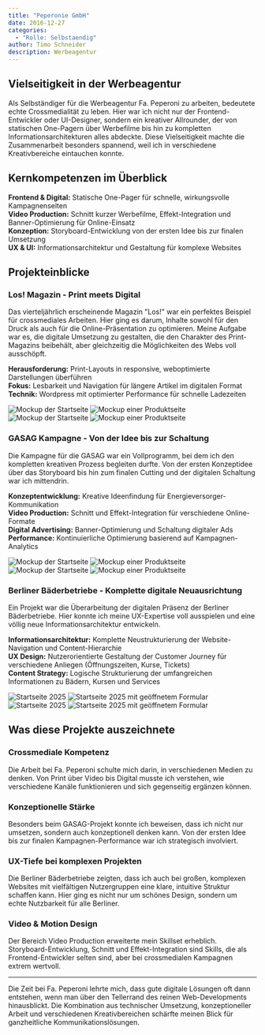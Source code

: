 ```yaml
---
title: "Peperonie GmbH"
date: 2016-12-27
categories: 
  - "Rolle: Selbstaendig"
author: Timo Schneider
description: Werbeagentur
---
```


## Vielseitigkeit in der Werbeagentur

Als Selbständiger für die Werbeagentur Fa. Peperoni zu arbeiten, bedeutete echte Crossmedialität zu leben. Hier war ich nicht nur der Frontend-Entwickler oder UI-Designer, sondern ein kreativer Allrounder, der von statischen One-Pagern über Werbefilme bis hin zu kompletten Informationsarchitekturen alles abdeckte. Diese Vielseitigkeit machte die Zusammenarbeit besonders spannend, weil ich in verschiedene Kreativbereiche eintauchen konnte.

## Kernkompetenzen im Überblick

**Frontend & Digital:** Statische One-Pager für schnelle, wirkungsvolle Kampagnenseiten  
**Video Production:** Schnitt kurzer Werbefilme, Effekt-Integration und Banner-Optimierung für Online-Einsatz  
**Konzeption:** Storyboard-Entwicklung von der ersten Idee bis zur finalen Umsetzung  
**UX & UI:** Informationsarchitektur und Gestaltung für komplexe Websites

## Projekteinblicke

### Los! Magazin - Print meets Digital

Das vierteljährlich erscheinende Magazin "Los!" war ein perfektes Beispiel für crossmediales Arbeiten. Hier ging es darum, Inhalte sowohl für den Druck als auch für die Online-Präsentation zu optimieren. Meine Aufgabe war es, die digitale Umsetzung zu gestalten, die den Charakter des Print-Magazins beibehält, aber gleichzeitig die Möglichkeiten des Webs voll ausschöpft.

**Herausforderung:** Print-Layouts in responsive, weboptimierte Darstellungen überführen  
**Fokus:** Lesbarkeit und Navigation für längere Artikel im digitalen Format  
**Technik:** Wordpress mit optimierter Performance für schnelle Ladezeiten

<div class="grid grid-cols-1 gap-4 md:grid-cols-2">
  <Image
    src="/projects/peperoni/images/los_01.jpg"
    alt="Mockup der Startseite"
    width={1473}
    height={2560}
    class="w-[491px] w-full rounded-lg object-cover"
  />
  <Image
    src="/projects/peperoni/images/los_02.jpg"
    alt="Mockup einer Produktseite"
    width={1473}
    height={2560}
    class="w-[491px] w-full rounded-lg object-cover"
  />
  <Image
    src="/projects/peperoni/images/los_03.jpg"
    alt="Mockup der Startseite"
    width={1473}
    height={2560}
    class="w-[491px] w-full rounded-lg object-cover"
  />
  <Image
    src="/projects/peperoni/images/los_04.jpg"
    alt="Mockup einer Produktseite"
    width={1473}
    height={2560}
    class="w-[491px] w-full rounded-lg object-cover"
  />
</div>

### GASAG Kampagne - Von der Idee bis zur Schaltung

Die Kampagne für die GASAG war ein Vollprogramm, bei dem ich den kompletten kreativen Prozess begleiten durfte. Von der ersten Konzeptidee über das Storyboard bis hin zum finalen Cutting und der digitalen Schaltung war ich mittendrin.

**Konzeptentwicklung:** Kreative Ideenfindung für Energieversorger-Kommunikation   
**Video Production:** Schnitt und Effekt-Integration für verschiedene Online-Formate  
**Digital Advertising:** Banner-Optimierung und Schaltung digitaler Ads  
**Performance:** Kontinuierliche Optimierung basierend auf Kampagnen-Analytics

<div class="grid grid-cols-1 gap-4 md:grid-cols-2">
  <Image
    src="/projects/peperoni/images/gasag_01.jpg"
    alt="Mockup der Startseite"
    width={1473}
    height={2560}
    class="w-[491px] w-full rounded-lg object-cover"
  />
  <Image
    src="/projects/peperoni/images/gasag_02.jpg"
    alt="Mockup einer Produktseite"
    width={1473}
    height={2560}
    class="w-[491px] w-full rounded-lg object-cover"
  />
  <Image
    src="/projects/peperoni/images/gasag_03.jpg"
    alt="Mockup der Startseite"
    width={1473}
    height={2560}
    class="w-[491px] w-full rounded-lg object-cover"
  />
  <Image
    src="/projects/peperoni/images/gasag_04.jpg"
    alt="Mockup einer Produktseite"
    width={1473}
    height={2560}
    class="w-[491px] w-full rounded-lg object-cover"
  />
</div>

### Berliner Bäderbetriebe - Komplette digitale Neuausrichtung

Ein Projekt war die Überarbeitung der digitalen Präsenz der Berliner Bäderbetriebe. Hier konnte ich meine UX-Expertise voll ausspielen und eine völlig neue Informationsarchitektur entwickeln.

**Informationsarchitektur:** Komplette Neustrukturierung der Website-Navigation und Content-Hierarchie  
**UX Design:** Nutzerorientierte Gestaltung der Customer Journey für verschiedene Anliegen (Öffnungszeiten, Kurse, Tickets)    
**Content Strategy:** Logische Strukturierung der umfangreichen Informationen zu Bädern, Kursen und Services

<div class="grid grid-cols-1 gap-4 md:grid-cols-2">
  <Image
    src="/projects/peperoni/images/bbb_02.jpg"
    alt="Startseite 2025"
    width={1473}
    height={2560}
    class="w-[491px] w-full rounded-lg object-cover"
  />
  <Image
    src="/projects/peperoni/images/bbb_01.jpg"
    alt="Startseite 2025 mit geöffnetem Formular"
    width={1473}
    height={2560}
    class="w-[491px] w-full rounded-lg object-cover"
  />
  <Image
    src="/projects/peperoni/images/bbb_03.jpg"
    alt="Startseite 2025"
    width={1473}
    height={2560}
    class="w-[491px] w-full rounded-lg object-cover"
  />
  <Image
    src="/projects/peperoni/images/bbb_04.jpg"
    alt="Startseite 2025 mit geöffnetem Formular"
    width={1473}
    height={2560}
    class="w-[491px] w-full rounded-lg object-cover"
  />  
</div>

## Was diese Projekte auszeichnete

### Crossmediale Kompetenz
Die Arbeit bei Fa. Peperoni schulte mich darin, in verschiedenen Medien zu denken. Von Print über Video bis Digital musste ich verstehen, wie verschiedene Kanäle funktionieren und sich gegenseitig ergänzen können.

### Konzeptionelle Stärke
Besonders beim GASAG-Projekt konnte ich beweisen, dass ich nicht nur umsetzen, sondern auch konzeptionell denken kann. Von der ersten Idee bis zur finalen Kampagnen-Performance war ich strategisch involviert.

### UX-Tiefe bei komplexen Projekten
Die Berliner Bäderbetriebe zeigten, dass ich auch bei großen, komplexen Websites mit vielfältigen Nutzergruppen eine klare, intuitive Struktur schaffen kann. Hier ging es nicht nur um schönes Design, sondern um echte Nutzbarkeit für alle Berliner.

### Video & Motion Design
Der Bereich Video Production erweiterte mein Skillset erheblich. Storyboard-Entwicklung, Schnitt und Effekt-Integration sind Skills, die als Frontend-Entwickler selten sind, aber bei crossmedialen Kampagnen extrem wertvoll.

---
Die Zeit bei Fa. Peperoni lehrte mich, dass gute digitale Lösungen oft dann entstehen, wenn man über den Tellerrand des reinen Web-Developments hinausblickt. Die Kombination aus technischer Umsetzung, konzeptioneller Arbeit und verschiedenen Kreativbereichen schärfte meinen Blick für ganzheitliche Kommunikationslösungen.
